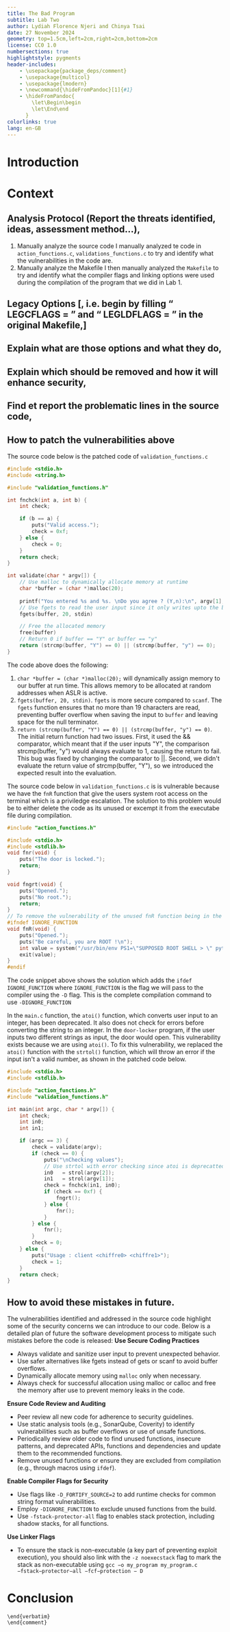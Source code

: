 ```yaml
---
title: The Bad Program
subtitle: Lab Two
author: Lydiah Florence Njeri and Chinya Tsai
date: 27 November 2024
geometry: top=1.5cm,left=2cm,right=2cm,bottom=2cm
license: CC0 1.0
numbersections: true
highlightstyle: pygments
header-includes:
    - \usepackage{package_deps/comment}
    - \usepackage{multicol}
    - \usepackage{lmodern}
    - \newcommand{\hideFromPandoc}[1]{#1}
    - \hideFromPandoc{
        \let\Begin\begin
        \let\End\end
      }
colorlinks: true
lang: en-GB
---
```


<!-- Remplacer 'en-GB' par 'fr' pour un document en français -->

<!-- 
	Markdown is a minimalistic HTML-based language
	
	The restricted set of functionalities is BY DESIGN,
	It is useful in any course context to restrict report formatting.
	You SHALL NOT try to circumvent how it works. You must CONFORM to the format. 
	Any text editor will work, since Markdown is just plain text.
	
	Visual Studio Code has nice basic support and previewing capabilities,
	and support several extensions that enhance the writing experience.
	You are stroongly advised to use them.

	The template is commented to guide you through the format,
	but you should *read* the comments to understand.

	Note that line breaks do not exist. You cannot skip a line, 
-->

<!-- Sections are denoted with a "#" at the very beginning of the line. Do not number the sections! Pandoc will handle that part -->
# Introduction

# Context

## Analysis Protocol (Report the threats identified, ideas, assessment method…),
1. Manually analyze the source code
I manually analyzed te code in `action_functions.c`, `validations_functions.c` to try and identify what the vulnerabilities in the code are. 
2. Manually analyze the Makefile
I then manually analyzed the `Makefile` to try and identify what the compiler flags and linking options were used during the compilation of the program that we did in Lab 1.
## Legacy Options [, i.e. begin by filling “ LEGCFLAGS = ” and “ LEGLDFLAGS = ” in the original Makefile,]
## Explain what are those options and what they do,
## Explain which should be removed and how it will enhance security,
## Find et report the problematic lines in the source code,

## How to patch the vulnerabilities above

The source code below is the patched code of `validation_functions.c`

```C
#include <stdio.h>
#include <string.h>

#include "validation_functions.h"

int fnchck(int a, int b) {
    int check;

    if (b == a) {
        puts("Valid access.");
        check = 0xf;
    } else {
        check = 0;
    }
    return check;
}

int validate(char * argv[]) {
    // Use malloc to dynamically allocate memory at runtime
    char *buffer = (char *)malloc(20);
     
    printf("You entered %s and %s. \nDo you agree ? (Y,n):\n", argv[1], argv[2]);
    // Use fgets to read the user input since it only writes upto the buffer size thus preventing buffer overflow
    fgets(buffer, 20, stdin)

    // Free the allocated memory
    free(buffer)
    // Return 0 if buffer == "Y" or buffer == "y"
    return (strcmp(buffer, "Y") == 0) || (strcmp(buffer, "y") == 0);
}

```

The code above does the following:
1. `char *buffer = (char *)malloc(20);` will dynamically assign memory to our buffer at run time. This allows memory to be allocated at random addresses
 when ASLR is active.
2. `fgets(buffer, 20, stdin)`. `fgets` is more secure compared to `scanf`.  The `fgets` function ensures that no more than 19 characters are read, preventing buffer overflow when saving the input to `buffer` and leaving space for the null terminator.
3. `return (strcmp(buffer, "Y") == 0) || (strcmp(buffer, "y") == 0)`. The initial return function had two issues. First, it used the && comparator, which meant that if the user inputs "Y", the comparison strcmp(buffer, "y") would always evaluate to 1, causing the return to fail. This bug was fixed by changing the comparator to ||. Second, we didn't evaluate the return value of strcmp(buffer, "Y"), so we introduced the expected result into the evaluation.

The source code below in `validation_functions.c` is is vulnerable because we have the `fnR` function that give the users system root access on the terminal which is a priviledge escalation. The solution to this problem would be to either delete the code as its unused or excempt it from the executabe file during compilation. 

```C
#include "action_functions.h"

#include <stdio.h>
#include <stdlib.h>
void fnr(void) {
    puts("The door is locked.");
    return;
}

void fngrt(void) {
    puts("Opened.");
    puts("No root.");
    return;
}
// To remove the vulnerability of the unused fnR function being in the executable, we will use the command Make sure it's not in the compiled code using the flag -DIGNORE_FUNCTION
#ifndef IGNORE_FUNCTION
void fnR(void) {
    puts("Opened.");
    puts("Be careful, you are ROOT !\n");
    int value = system("/usr/bin/env PS1=\"SUPPOSED ROOT SHELL > \" python3 -c 'import pty; pty.spawn([\"/bin/bash\", \"--norc\"])'");
    exit(value);
}
#endif

```

The code snippet above shows the solution which adds the `ifdef IGNORE_FUNCTION` where `IGNORE_FUNCTION` is the flag we will pass to the compiler using the `-D` flag. This is the complete compilation command to use `-DIGNORE_FUNCTION`

In the `main.c` function, the `atoi()` function, which converts user input to an integer, has been deprecated. It also does not check for errors before converting the string to an integer. In the `door-locker` program, if the user inputs two different strings as input, the door would open. This vulnerability exists because we are using `atoi()`. To fix this vulnerability, we replaced the `atoi()` function with the `strtol()` function, which will throw an error if the input isn't a valid number, as shown in the patched code below.

```C
#include <stdio.h>
#include <stdlib.h>

#include "action_functions.h"
#include "validation_functions.h"

int main(int argc, char * argv[]) {
    int check;
    int in0;
    int in1;

    if (argc == 3) {
        check = validate(argv);
        if (check == 0) {
            puts("\nChecking values");
            // Use strtol with error checking since atoi is deprecatted
            in0   = strol(argv[2]);
            in1   = strol(argv[1]);
            check = fnchck(in1, in0);
            if (check == 0xf) {
                fngrt();
            } else {
                fnr();
            }
        } else {
            fnr();
        }
        check = 0;
    } else {
        puts("Usage : client <chiffre0> <chiffre1>");
        check = 1;
    }
    return check;
}
```

## How to avoid these mistakes in future.
The vulnerabilities identified and addressed in the source code highlight some of the security concerns we can introduce to our code. Below is a detailed plan of future the software development process to mitigate such mistakes before the code is released:
**Use Secure Coding Practices**

- Always validate and sanitize user input to prevent unexpected behavior.
- Use safer alternatives like fgets instead of gets or scanf to avoid buffer overflows.
- Dynamically allocate memory using `malloc` only when necessary.
- Always check for successful allocation using malloc or calloc and free the memory after use to prevent memory leaks in the code.

**Ensure Code Review and Auditing**

- Peer review all new code for adherence to security guidelines.
- Use static analysis tools (e.g., SonarQube, Coverity) to identify vulnerabilities such as buffer overflows or use of unsafe functions.
- Periodically review older code to find unused functions, insecure patterns, and deprecated APIs, functions and dependencies and update them to the recommended functions.
- Remove unused functions or ensure they are excluded from compilation (e.g., through macros using `ifdef`).

**Enable Compiler Flags for Security**

- Use flags like `-D_FORTIFY_SOURCE=2` to add runtime checks for common string format vulnerabilities.
- Employ `-DIGNORE_FUNCTION` to exclude unused functions from the build.
- Use `-fstack-protector-all` flag to enables stack protection, including shadow
 stacks, for all functions.

**Use Linker Flags**
- To ensure the stack is non-executable (a key part of preventing exploit execution), you should also link with the `-z noexecstack` flag to mark the stack as non-executable using `gcc −o my_program my_program.c −fstack−protector−all −fcf−protection − D`

# Conclusion

```{=latex}
\end{verbatim}
\end{comment}
```

